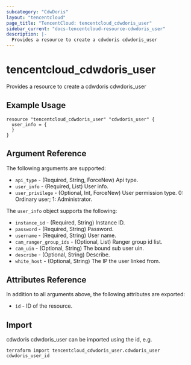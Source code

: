 ```yaml
---
subcategory: "CdwDoris"
layout: "tencentcloud"
page_title: "TencentCloud: tencentcloud_cdwdoris_user"
sidebar_current: "docs-tencentcloud-resource-cdwdoris_user"
description: |-
  Provides a resource to create a cdwdoris cdwdoris_user
---
```


# tencentcloud_cdwdoris_user

Provides a resource to create a cdwdoris cdwdoris_user

## Example Usage

```hcl
resource "tencentcloud_cdwdoris_user" "cdwdoris_user" {
  user_info = {
  }
}
```

## Argument Reference

The following arguments are supported:

* `api_type` - (Required, String, ForceNew) Api type.
* `user_info` - (Required, List) User info.
* `user_privilege` - (Optional, Int, ForceNew) User permission type. 0: Ordinary user; 1: Administrator.

The `user_info` object supports the following:

* `instance_id` - (Required, String) Instance ID.
* `password` - (Required, String) Password.
* `username` - (Required, String) User name.
* `cam_ranger_group_ids` - (Optional, List) Ranger group id list.
* `cam_uin` - (Optional, String) The bound sub user uin.
* `describe` - (Optional, String) Describe.
* `white_host` - (Optional, String) The IP the user linked from.

## Attributes Reference

In addition to all arguments above, the following attributes are exported:

* `id` - ID of the resource.



## Import

cdwdoris cdwdoris_user can be imported using the id, e.g.

```
terraform import tencentcloud_cdwdoris_user.cdwdoris_user cdwdoris_user_id
```

